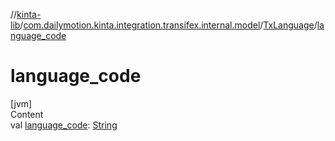//[kinta-lib](../../../index.md)/[com.dailymotion.kinta.integration.transifex.internal.model](../index.md)/[TxLanguage](index.md)/[language_code](language_code.md)



# language_code  
[jvm]  
Content  
val [language_code](language_code.md): [String](https://kotlinlang.org/api/latest/jvm/stdlib/kotlin/-string/index.html)  



